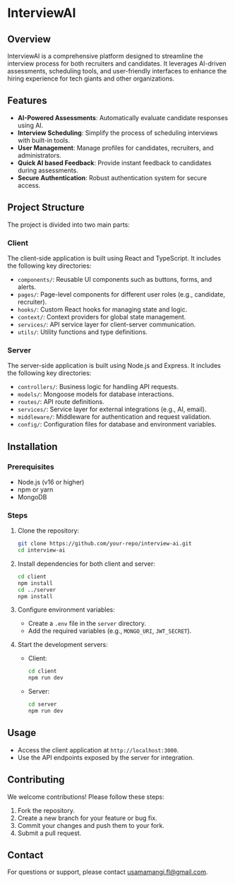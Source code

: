# InterviewAI

## Overview

InterviewAI is a comprehensive platform designed to streamline the interview process for both recruiters and candidates. It leverages AI-driven assessments, scheduling tools, and user-friendly interfaces to enhance the hiring experience for tech giants and other organizations.

## Features

- **AI-Powered Assessments**: Automatically evaluate candidate responses using AI.
- **Interview Scheduling**: Simplify the process of scheduling interviews with built-in tools.
- **User Management**: Manage profiles for candidates, recruiters, and administrators.
- **Quick AI based Feedback**: Provide instant feedback to candidates during assessments.
- **Secure Authentication**: Robust authentication system for secure access.

## Project Structure

The project is divided into two main parts:

### Client

The client-side application is built using React and TypeScript. It includes the following key directories:

- `components/`: Reusable UI components such as buttons, forms, and alerts.
- `pages/`: Page-level components for different user roles (e.g., candidate, recruiter).
- `hooks/`: Custom React hooks for managing state and logic.
- `context/`: Context providers for global state management.
- `services/`: API service layer for client-server communication.
- `utils/`: Utility functions and type definitions.

### Server

The server-side application is built using Node.js and Express. It includes the following key directories:

- `controllers/`: Business logic for handling API requests.
- `models/`: Mongoose models for database interactions.
- `routes/`: API route definitions.
- `services/`: Service layer for external integrations (e.g., AI, email).
- `middleware/`: Middleware for authentication and request validation.
- `config/`: Configuration files for database and environment variables.

## Installation

### Prerequisites

- Node.js (v16 or higher)
- npm or yarn
- MongoDB

### Steps

1. Clone the repository:
   ```bash
   git clone https://github.com/your-repo/interview-ai.git
   cd interview-ai
   ```
2. Install dependencies for both client and server:
   ```bash
   cd client
   npm install
   cd ../server
   npm install
   ```
3. Configure environment variables:

   - Create a `.env` file in the `server` directory.
   - Add the required variables (e.g., `MONGO_URI`, `JWT_SECRET`).

4. Start the development servers:
   - Client:
     ```bash
     cd client
     npm run dev
     ```
   - Server:
     ```bash
     cd server
     npm run dev
     ```

## Usage

- Access the client application at `http://localhost:3000`.
- Use the API endpoints exposed by the server for integration.

## Contributing

We welcome contributions! Please follow these steps:

1. Fork the repository.
2. Create a new branch for your feature or bug fix.
3. Commit your changes and push them to your fork.
4. Submit a pull request.

## Contact

For questions or support, please contact [usamamangi.fl@gmail.com](mailto:usamamangi.fl@gmail.com).
